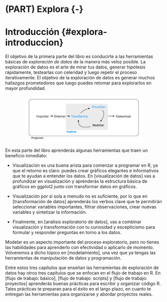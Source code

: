 
# (PART) Explora {-}

# Introducción {#explora-introduccion}

El objetivo de la primera parte del libro es conducirte a las herramientas básicas de _exploración de datos_ de la manera más veloz posible. La exploración de datos es el arte de mirar tus datos, generar hipótesis rápidamente, testearlas con celeridad y luego repetir el proceso iterativamente. El objetivo de la exploración de datos es generar muchos hallazgos prometedores que luego puedes retomar para explorarlos en mayor profundidad.

<img src="diagrams_w_text_as_path/es/data-science-explore.svg" width="75%" style="display: block; margin: auto;" />

En esta parte del libro aprenderás algunas herramientas que traen un beneficio inmediato:
* Visualización es una buena arista para comenzar a programar en R, ya que el retorno es claro: puedes crear gráficos elegantes e informativos que te ayudan a entender los datos. En [visualización de datos] vas a profundizar en visualización y aprenderás la estructura básica de gráficos en ggplot2 junto con transformar datos en gráficos.

* Visualización por si sola a menudo no es suficiente, por lo que en [transformación de datos] aprenderás los verbos clave que te permitirán seleccionar variables importantes, filtrar observaciones, crear nuevas variables y sintetizar la información.

* Finalmente, en [análisis exploratorio de datos], vas a combinar visualización y transformación con tu curiosidad y escepticismo para formular y responder preguntas en torno a los datos.

Modelar es un aspecto importante del proceso exploratorio, pero no tienes las habilidades para aprenderlo con efectividad o aplicarlo de momento. Volveremos a dicho tópico en [modelamiento], una vez que ya tengas las herramientas de manipulación de datos y programación.

Entre estos tres capítulos que enseñan las herramientas de exploración de datos hay otros tres capítulos que se enfocan en el flujo de trabajo en R. En [flujo de trabajo: básico], [flujo de trabajo: scripts] y [flujo de trabajo: proyectos] aprenderás buenas prácticas para escribir y organizar código R. Tales prácticas te preparan para el éxito en el largo plazo, en cuanto te entregan las herramientas para organizarse y abordar proyectos reales.
